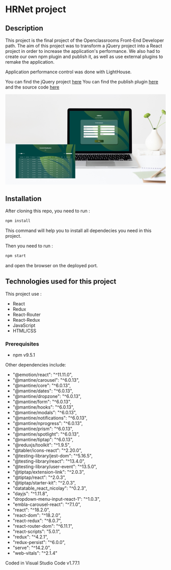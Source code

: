 # HRNet project

## Description
This project is the final project of the Openclassrooms Front-End Developer path. The aim of this project was to transform a jQuery project into a React project in order to increase the application's performance. We also had to create our own npm plugin and publish it, as well as use external plugins to remake the application.

Application performance control was done with LightHouse.

You can find the jQuery project [here](https://github.com/jucroizer/P14_Front-end)
You can find the publish plugin [here](https://www.npmjs.com/package/dropdown-menu-input-react-1) and the source code [here](https://github.com/jucroizer/dropdown-menu-input-react)

![HRNet](HRNet.png)

## Installation
After cloning this repo, you need to run :
```bash
npm install
```
This command will help you to install all dependecies you need in this project.
    
Then you need to run :
```bash
npm start
```
and open the browser on the deployed port.

## Technologies used for this project

This project use :
- React
- Redux
- React-Router
- React-Redux
- JavaScript
- HTML/CSS

### Prerequisites

- npm v9.5.1

Other dependencies include:
- "@emotion/react": "^11.11.0",
- "@mantine/carousel": "^6.0.13",
- "@mantine/core": "^6.0.13",
- "@mantine/dates": "^6.0.13",
- "@mantine/dropzone": "^6.0.13",
- "@mantine/form": "^6.0.13",
- "@mantine/hooks": "^6.0.13",
- "@mantine/modals": "^6.0.13",
- "@mantine/notifications": "^6.0.13",
- "@mantine/nprogress": "^6.0.13",
- "@mantine/prism": "^6.0.13",
- "@mantine/spotlight": "^6.0.13",
- "@mantine/tiptap": "^6.0.13",
- "@reduxjs/toolkit": "^1.9.5",
- "@tabler/icons-react": "^2.20.0",
- "@testing-library/jest-dom": "^5.16.5",
- "@testing-library/react": "^13.4.0",
- "@testing-library/user-event": "^13.5.0",
- "@tiptap/extension-link": "^2.0.3",
- "@tiptap/react": "^2.0.3",
- "@tiptap/starter-kit": "^2.0.3",
- "datatable_react_nicolay": "^0.2.3",
- "dayjs": "^1.11.8",
- "dropdown-menu-input-react-1": "^1.0.3",
- "embla-carousel-react": "^7.1.0",
- "react": "^18.2.0",
- "react-dom": "^18.2.0",
- "react-redux": "^8.0.7",
- "react-router-dom": "^6.11.1",
- "react-scripts": "5.0.1",
- "redux": "^4.2.1",
- "redux-persist": "^6.0.0",
- "serve": "^14.2.0",
- "web-vitals": "^2.1.4"

Coded in Visual Studio Code v1.77.1
